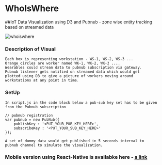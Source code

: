 # WhoIsWhere
##IoT Data Visualization using D3 and Pubnub - zone wise entity tracking based on streamed data

![whoiswhere](https://cloud.githubusercontent.com/assets/16579000/22926754/0172413c-f2d4-11e6-8b29-8110f0b38334.png)

### Description of Visual

	Each box is representing workstation - WS-1, WS-2, WS-3 ...
	Orange circles are worker named WK-1, WK-2, WK-3 ....
	Wearables could stream data to pubnub subscription via gateway.
	Pubnub listener gets notified on streamed data which would get 
	plotted using D3 to give a picture of workers moving around workstations at any point in time.
	
### SetUp

	In script.js in the code block below a pub-sub key set has to be given from the Pubnub subscription
	
	// pubnub registration
	var pubnub = new PubNub({
        publishKey : '<PUT_YOUR_PUB_KEY_HERE>',
        subscribeKey : '<PUT_YOUR_SUB_KEY_HERE>'
    });
	
	A set of dummy data would get published in 5 seconds interval to pubnub channel to simulate the visualization.

### Mobile version using React-Native is availabke here - [a link](https://github.com/shasdas/React-Native-WhoIsWhere/tree/master)